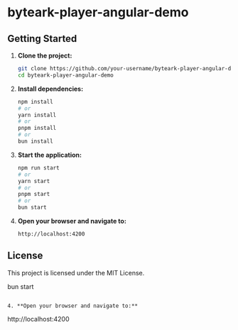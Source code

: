 # byteark-player-angular-demo

## Getting Started

1. **Clone the project:**

   ```sh
   git clone https://github.com/your-username/byteark-player-angular-demo.git
   cd byteark-player-angular-demo
   ```

2. **Install dependencies:**

   ```sh
   npm install
   # or
   yarn install
   # or
   pnpm install
   # or
   bun install
   ```

3. **Start the application:**

   ```sh
   npm run start
   # or
   yarn start
   # or
   pnpm start
   # or
   bun start
   ```

4. **Open your browser and navigate to:**
   ```
   http://localhost:4200
   ```

## License

This project is licensed under the MIT License.

bun start

```

4. **Open your browser and navigate to:**
```

http://localhost:4200

```
